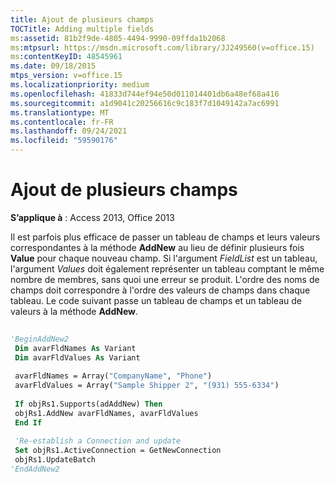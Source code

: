 ```yaml
---
title: Ajout de plusieurs champs
TOCTitle: Adding multiple fields
ms:assetid: 81b2f9de-4805-4494-9990-09ffda1b2068
ms:mtpsurl: https://msdn.microsoft.com/library/JJ249560(v=office.15)
ms:contentKeyID: 48545961
ms.date: 09/18/2015
mtps_version: v=office.15
ms.localizationpriority: medium
ms.openlocfilehash: 41833d744ef94e50d011014401db6a48ef68a416
ms.sourcegitcommit: a1d9041c20256616c9c183f7d1049142a7ac6991
ms.translationtype: MT
ms.contentlocale: fr-FR
ms.lasthandoff: 09/24/2021
ms.locfileid: "59590176"
---
```

# <a name="adding-multiple-fields"></a>Ajout de plusieurs champs

**S’applique à** : Access 2013, Office 2013

Il est parfois plus efficace de passer un tableau de champs et leurs valeurs correspondantes à la méthode **AddNew** au lieu de définir plusieurs fois **Value** pour chaque nouveau champ. Si l'argument *FieldList* est un tableau, l'argument *Values* doit également représenter un tableau comptant le même nombre de membres, sans quoi une erreur se produit. L'ordre des noms de champs doit correspondre à l'ordre des valeurs de champs dans chaque tableau. Le code suivant passe un tableau de champs et un tableau de valeurs à la méthode **AddNew**.

```vb 
 
'BeginAddNew2 
 Dim avarFldNames As Variant 
 Dim avarFldValues As Variant 
 
 avarFldNames = Array("CompanyName", "Phone") 
 avarFldValues = Array("Sample Shipper 2", "(931) 555-6334") 
 
 If objRs1.Supports(adAddNew) Then 
 objRs1.AddNew avarFldNames, avarFldValues 
 End If 
 
 'Re-establish a Connection and update 
 Set objRs1.ActiveConnection = GetNewConnection 
 objRs1.UpdateBatch 
'EndAddNew2 
```

